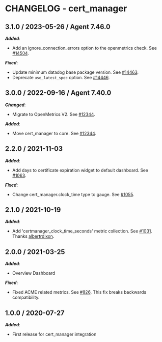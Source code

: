 # CHANGELOG - cert_manager

## 3.1.0 / 2023-05-26 / Agent 7.46.0

***Added***: 

* Add an ignore_connection_errors option to the openmetrics check. See [#14504](https://github.com/DataDog/integrations-core/pull/14504).

***Fixed***: 

* Update minimum datadog base package version. See [#14463](https://github.com/DataDog/integrations-core/pull/14463).
* Deprecate `use_latest_spec` option. See [#14446](https://github.com/DataDog/integrations-core/pull/14446).


## 3.0.0 / 2022-09-16 / Agent 7.40.0

***Changed***: 

* Migrate to OpenMetrics V2. See [#12344](https://github.com/DataDog/integrations-core/pull/12344).

***Added***: 

* Move cert_manager to core. See [#12344](https://github.com/DataDog/integrations-core/pull/12344).


## 2.2.0 / 2021-11-03

***Added***: 

* Add days to certificate expiration widget to default dashboard. See [#1063](https://github.com/DataDog/integrations-extras/pull/1063).

***Fixed***: 

* Change cert_manager.clock_time type to gauge. See [#1055](https://github.com/DataDog/integrations-extras/pull/1055).


## 2.1.0 / 2021-10-19

***Added***: 

* Add 'certmanager_clock_time_seconds' metric collection. See [#1031](https://github.com/DataDog/integrations-extras/pull/1031). Thanks [albertrdixon](https://github.com/albertrdixon).


## 2.0.0 / 2021-03-25

***Added***: 

* Overview Dashboard

***Fixed***: 

* Fixed ACME related metrics. See [#826](https://github.com/DataDog/integrations-extras/pull/826). This fix breaks backwards compatibility.


## 1.0.0 / 2020-07-27

***Added***: 

* First release for cert_manager integration

 